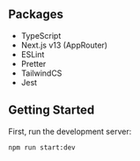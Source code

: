 ## Packages

- TypeScript
- Next.js v13 (AppRouter)
- ESLint
- Pretter
- TailwindCS
- Jest

## Getting Started

First, run the development server:

```bash
npm run start:dev
```
